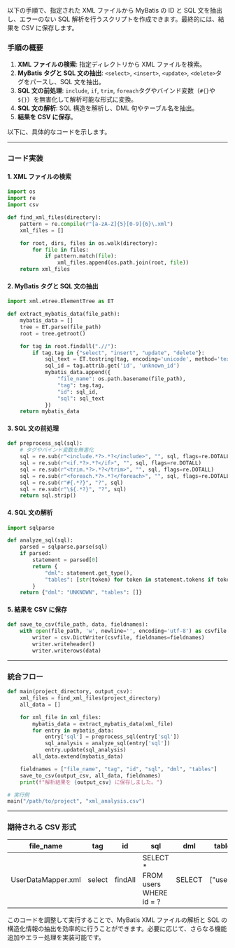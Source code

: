 以下の手順で、指定された XML ファイルから MyBatis の ID と SQL 文を抽出し、エラーのない SQL 解析を行うスクリプトを作成できます。最終的には、結果を CSV に保存します。

### **手順の概要**

1. **XML ファイルの検索**: 指定ディレクトリから XML ファイルを検索。
2. **MyBatis タグと SQL 文の抽出**: `<select>`, `<insert>`, `<update>`, `<delete>`タグをパースし、SQL 文を抽出。
3. **SQL 文の前処理**: `include`, `if`, `trim`, `foreach`タグやバインド変数（`#{}`や`${}`）を無害化して解析可能な形式に変換。
4. **SQL 文の解析**: SQL 構造を解析し、DML 句やテーブル名を抽出。
5. **結果を CSV に保存**。

以下に、具体的なコードを示します。

---

### **コード実装**

#### **1. XML ファイルの検索**

```python
import os
import re
import csv

def find_xml_files(directory):
    pattern = re.compile(r"[a-zA-Z]{5}[0-9]{6}\.xml")
    xml_files = []

    for root, dirs, files in os.walk(directory):
        for file in files:
            if pattern.match(file):
                xml_files.append(os.path.join(root, file))
    return xml_files
```

#### **2. MyBatis タグと SQL 文の抽出**

```python
import xml.etree.ElementTree as ET

def extract_mybatis_data(file_path):
    mybatis_data = []
    tree = ET.parse(file_path)
    root = tree.getroot()

    for tag in root.findall(".//"):
        if tag.tag in {"select", "insert", "update", "delete"}:
            sql_text = ET.tostring(tag, encoding='unicode', method='text').strip()
            sql_id = tag.attrib.get('id', 'unknown_id')
            mybatis_data.append({
                "file_name": os.path.basename(file_path),
                "tag": tag.tag,
                "id": sql_id,
                "sql": sql_text
            })
    return mybatis_data
```

#### **3. SQL 文の前処理**

```python
def preprocess_sql(sql):
    # タグやバインド変数を無害化
    sql = re.sub(r"<include.*?>.*?</include>", "", sql, flags=re.DOTALL)
    sql = re.sub(r"<if.*?>.*?</if>", "", sql, flags=re.DOTALL)
    sql = re.sub(r"<trim.*?>.*?</trim>", "", sql, flags=re.DOTALL)
    sql = re.sub(r"<foreach.*?>.*?</foreach>", "", sql, flags=re.DOTALL)
    sql = re.sub(r"#{.*?}", "?", sql)
    sql = re.sub(r"\${.*?}", "?", sql)
    return sql.strip()
```

#### **4. SQL 文の解析**

```python
import sqlparse

def analyze_sql(sql):
    parsed = sqlparse.parse(sql)
    if parsed:
        statement = parsed[0]
        return {
            "dml": statement.get_type(),
            "tables": [str(token) for token in statement.tokens if token.ttype is None]
        }
    return {"dml": "UNKNOWN", "tables": []}
```

#### **5. 結果を CSV に保存**

```python
def save_to_csv(file_path, data, fieldnames):
    with open(file_path, 'w', newline='', encoding='utf-8') as csvfile:
        writer = csv.DictWriter(csvfile, fieldnames=fieldnames)
        writer.writeheader()
        writer.writerows(data)
```

---

### **統合フロー**

```python
def main(project_directory, output_csv):
    xml_files = find_xml_files(project_directory)
    all_data = []

    for xml_file in xml_files:
        mybatis_data = extract_mybatis_data(xml_file)
        for entry in mybatis_data:
            entry['sql'] = preprocess_sql(entry['sql'])
            sql_analysis = analyze_sql(entry['sql'])
            entry.update(sql_analysis)
        all_data.extend(mybatis_data)

    fieldnames = ["file_name", "tag", "id", "sql", "dml", "tables"]
    save_to_csv(output_csv, all_data, fieldnames)
    print(f"解析結果を {output_csv} に保存しました。")

# 実行例
main("/path/to/project", "xml_analysis.csv")
```

---

### **期待される CSV 形式**

| file_name          | tag    | id      | sql                               | dml    | tables    |
| ------------------ | ------ | ------- | --------------------------------- | ------ | --------- |
| UserDataMapper.xml | select | findAll | SELECT \* FROM users WHERE id = ? | SELECT | ["users"] |

このコードを調整して実行することで、MyBatis XML ファイルの解析と SQL の構造化情報の抽出を効率的に行うことができます。必要に応じて、さらなる機能追加やエラー処理を実装可能です。
